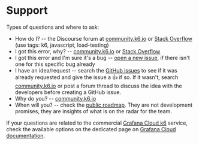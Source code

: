 # Support

Types of questions and where to ask:

- How do I? -- the Discourse forum at [community.k6.io](https://community.k6.io/) or [Stack Overflow](https://stackoverflow.com/questions/tagged/k6) (use tags: k6, javascript, load-testing)
- I got this error, why? -- [community.k6.io](https://community.k6.io/) or [Stack Overflow](https://stackoverflow.com/questions/tagged/k6)
- I got this error and I'm sure it's a bug -- [open a new issue](https://github.com/grafana/k6/issues), if there isn't one for this specific bug already
- I have an idea/request -- search the [GitHub issues](https://github.com/grafana/k6/issues) to see if it was already requested and give the issue a :+1: if so. If it wasn't, search [community.k6.io](https://community.k6.io/) or post a forum thread to discuss the idea with the developers before creating a GitHub issue.
- Why do you? -- [community.k6.io](https://community.k6.io/)
- When will you? -- check the [public roadmap](https://github.com/orgs/grafana/projects/443/views/1). They are not development promises, they are insights of what is on the radar for the team.

If your questions are related to the commercial [Grafana Cloud k6](https://grafana.com/products/cloud/k6) service, check the available options on the dedicated page on [Grafana Cloud documentation](https://grafana.com/docs/grafana-cloud/account-management/support).
